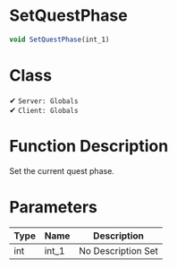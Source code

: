 # SetQuestPhase
```js	
void SetQuestPhase(int_1)
```
# Class
✔ `Server: Globals`  
✔ `Client: Globals`  

# Function Description
Set the current quest phase.
# Parameters
Type|Name|Description
--|--|--
int|int_1|No Description Set

